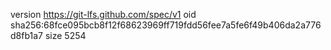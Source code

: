 version https://git-lfs.github.com/spec/v1
oid sha256:68fce095bcb8f12f68623969ff719fdd56fee7a5fe6f49b406da2a776d8fb1a7
size 5254
